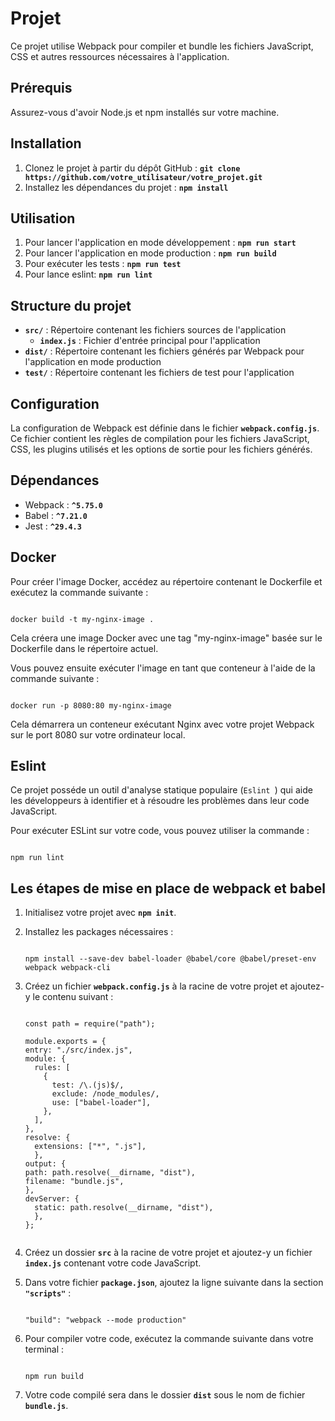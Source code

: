 # **Projet**

Ce projet utilise Webpack pour compiler et bundle les fichiers JavaScript, CSS et autres ressources nécessaires à l'application.

## **Prérequis**

Assurez-vous d'avoir Node.js et npm installés sur votre machine.

## **Installation**

1. Clonez le projet à partir du dépôt GitHub : **`git clone https://github.com/votre_utilisateur/votre_projet.git`**
2. Installez les dépendances du projet : **`npm install`**

## **Utilisation**

1. Pour lancer l'application en mode développement : **`npm run start`**
2. Pour lancer l'application en mode production : **`npm run build`**
3. Pour exécuter les tests : **`npm run test`**
4. Pour lance eslint: **`npm run lint`**

## **Structure du projet**

- **`src/`** : Répertoire contenant les fichiers sources de l'application
    - **`index.js`** : Fichier d'entrée principal pour l'application
- **`dist/`** : Répertoire contenant les fichiers générés par Webpack pour l'application en mode production
- **`test/`** : Répertoire contenant les fichiers de test pour l'application

## **Configuration**

La configuration de Webpack est définie dans le fichier **`webpack.config.js`**. Ce fichier contient les règles de compilation pour les fichiers JavaScript, CSS, les plugins utilisés et les options de sortie pour les fichiers générés.

## **Dépendances**

- Webpack : **`^5.75.0`**
- Babel : **`^7.21.0`**
- Jest : **`^29.4.3`**


## **Docker**
Pour créer l'image Docker, accédez au répertoire contenant le Dockerfile et exécutez la commande suivante :

```

docker build -t my-nginx-image .

```

Cela créera une image Docker avec une tag "my-nginx-image" basée sur le Dockerfile dans le répertoire actuel.

Vous pouvez ensuite exécuter l'image en tant que conteneur à l'aide de la commande suivante :

```

docker run -p 8080:80 my-nginx-image

```

Cela démarrera un conteneur exécutant Nginx avec votre projet Webpack sur le port 8080 sur votre ordinateur local.

## **Eslint**

Ce projet posséde un outil d'analyse statique populaire 
(`Eslint `) qui aide les développeurs à identifier et à résoudre les problèmes dans leur code JavaScript.

Pour exécuter ESLint sur votre code, vous pouvez utiliser la commande :

```

npm run lint

```


## **Les étapes de mise en place de webpack et babel**

1. Initialisez votre projet avec **`npm init`**.
2. Installez les packages nécessaires :
    
    ```

    npm install --save-dev babel-loader @babel/core @babel/preset-env webpack webpack-cli
    
    ```
    
3. Créez un fichier **`webpack.config.js`** à la racine de votre projet et ajoutez-y le contenu suivant :
    
    ```
    
    const path = require("path");

    module.exports = {
    entry: "./src/index.js",
    module: {
      rules: [
        {
          test: /\.(js)$/,
          exclude: /node_modules/,
          use: ["babel-loader"],
        },
      ],
    },
    resolve: {
      extensions: ["*", ".js"],
      },
    output: {
    path: path.resolve(__dirname, "dist"),
    filename: "bundle.js",
    },
    devServer: {
      static: path.resolve(__dirname, "dist"),
      },
    };

    
    ```
    
4. Créez un dossier **`src`** à la racine de votre projet et ajoutez-y un fichier **`index.js`** contenant votre code JavaScript.
5. Dans votre fichier **`package.json`**, ajoutez la ligne suivante dans la section **`"scripts"`** :
    
    ```

    "build": "webpack --mode production"
    
    ```
    
6. Pour compiler votre code, exécutez la commande suivante dans votre terminal :
    
    ```
   
    npm run build
    
    ```
    
7. Votre code compilé sera dans le dossier **`dist`** sous le nom de fichier **`bundle.js`**.

